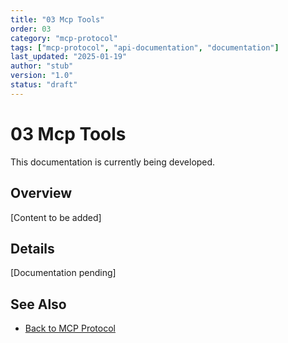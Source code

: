 ```yaml
---
title: "03 Mcp Tools"
order: 03
category: "mcp-protocol"
tags: ["mcp-protocol", "api-documentation", "documentation"]
last_updated: "2025-01-19"
author: "stub"
version: "1.0"
status: "draft"
---
```


# 03 Mcp Tools

This documentation is currently being developed.

## Overview

[Content to be added]

## Details

[Documentation pending]

## See Also

- [Back to MCP Protocol](./README.md)
